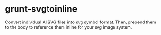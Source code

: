 # grunt-svgtoinline
Convert individual AI SVG files into svg symbol format. Then, prepend them to the body to reference them inline for your svg  image system.
